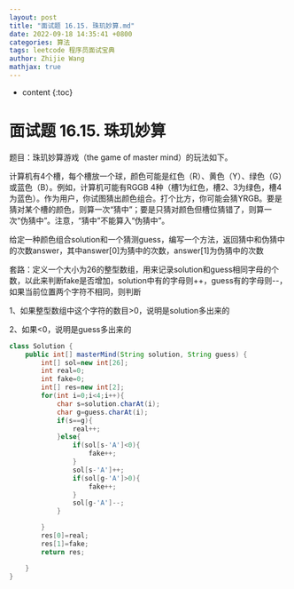 ```yaml
---
layout: post
title: "面试题 16.15. 珠玑妙算.md"
date: 2022-09-18 14:35:41 +0800
categories: 算法
tags: leetcode 程序员面试宝典
author: Zhijie Wang
mathjax: true
---
```



* content
{:toc}














# 面试题 16.15. 珠玑妙算

题目：珠玑妙算游戏（the game of master mind）的玩法如下。

计算机有4个槽，每个槽放一个球，颜色可能是红色（R）、黄色（Y）、绿色（G）或蓝色（B）。例如，计算机可能有RGGB 4种（槽1为红色，槽2、3为绿色，槽4为蓝色）。作为用户，你试图猜出颜色组合。打个比方，你可能会猜YRGB。要是猜对某个槽的颜色，则算一次“猜中”；要是只猜对颜色但槽位猜错了，则算一次“伪猜中”。注意，“猜中”不能算入“伪猜中”。

给定一种颜色组合solution和一个猜测guess，编写一个方法，返回猜中和伪猜中的次数answer，其中answer[0]为猜中的次数，answer[1]为伪猜中的次数

套路：定义一个大小为26的整型数组，用来记录solution和guess相同字母的个数，以此来判断fake是否增加，solution中有的字母则++，guess有的字母则--，如果当前位置两个字符不相同，则判断

1、如果整型数组中这个字符的数目>0，说明是solution多出来的

2、如果<0，说明是guess多出来的

```java
class Solution {
    public int[] masterMind(String solution, String guess) {
        int[] sol=new int[26];
        int real=0;
        int fake=0;
        int[] res=new int[2];
        for(int i=0;i<4;i++){
            char s=solution.charAt(i);
            char g=guess.charAt(i);
            if(s==g){
                real++;
            }else{
                if(sol[s-'A']<0){
                    fake++;
                }
                sol[s-'A']++;
                if(sol[g-'A']>0){
                    fake++;
                }
                sol[g-'A']--;
            }

        }
        res[0]=real;
        res[1]=fake;
        return res;

    }
}
```
